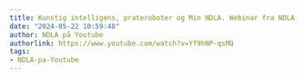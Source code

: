```yaml
---
title: Kunstig intelligens, prateroboter og Min NDLA. Webinar fra NDLA.
date: "2024-05-22 10:59:48"
author: NDLA på Youtube
authorlink: https://www.youtube.com/watch?v=Yf9hNP-qsMQ
tags:
- NDLA-pa-Youtube
---
```

